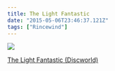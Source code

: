 ```yaml
---
title: The Light Fantastic
date: "2015-05-06T23:46:37.121Z"
tags: ["Rincewind"]
---
```


<a target="_blank"  href="https://www.amazon.com/gp/product/0062225685/ref=as_li_tl?ie=UTF8&camp=1789&creative=9325&creativeASIN=0062225685&linkCode=as2&tag=onionblossom-20&linkId=8b476f2c42e3900e390f008af36fe75a"><img border="0" src="//ws-na.amazon-adsystem.com/widgets/q?_encoding=UTF8&MarketPlace=US&ASIN=0062225685&ServiceVersion=20070822&ID=AsinImage&WS=1&Format=_SL250_&tag=onionblossom-20" ></a><img src="//ir-na.amazon-adsystem.com/e/ir?t=onionblossom-20&l=am2&o=1&a=0062225685" width="1" height="1" border="0" alt="" style="border:none !important; margin:0px !important;" />

<a target="_blank" href="https://www.amazon.com/gp/product/0062225685/ref=as_li_tl?ie=UTF8&camp=1789&creative=9325&creativeASIN=0062225685&linkCode=as2&tag=onionblossom-20&linkId=872c842fbedc10ff95e47e2916037ee8">The Light Fantastic (Discworld)</a><img src="//ir-na.amazon-adsystem.com/e/ir?t=onionblossom-20&l=am2&o=1&a=0062225685" width="1" height="1" border="0" alt="" style="border:none !important; margin:0px !important;" />
